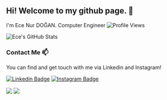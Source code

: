 ## Hi! Welcome to my github page. 👋


I'm Ece Nur DOĞAN. Computer Engineer
![Profile Views](https://komarev.com/ghpvc/?username=end0455)

![Ece's GitHub Stats](https://github-readme-stats.vercel.app/api?username=end0455_icons=true)


### Contact Me 📫

You can find and get touch with me via Linkedin and Instagram!

[![Linkedin Badge](https://img.shields.io/badge/ecenurdogann-follow%20on%20linkedin-blue?style=for-the-badge&logo=linkedin)](https://www.linkedin.com/in/ecenurdogann/)
[![Instagram Badge](https://img.shields.io/badge/ecenur.dogann-follow%20on%20instagram-blue?style=for-the-badge&logo=instagram)](https://www.instagram.com/ecenur.dogann/)



<a href="https://github.com/end0455"><img align="center" src="https://github-readme-stats.vercel.app/api?username=end0455&show_icons=true&bg_color=0d1117&text_color=bdc3c7&title_color=f1c40f&icon_color=f1c40f&hide_border=true" /></a>
<a href="https://github.com/end0455"><img align="center" src="https://github-readme-stats.vercel.app/api/top-langs/?username=end0455&bg_color=0d1117&text_color=bdc3c7&title_color=f1c40f&hide_border=true&layout=compact&langs_count=7" /></a>
